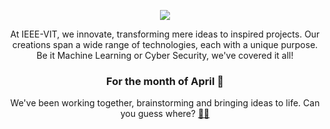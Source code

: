 

<p align="center">
  <img src="https://github.com/IEEE-VIT/.github/blob/Feb22/profile/IEEE%20Space.png">
</p>

<p align="center">
At IEEE-VIT, we innovate, transforming mere ideas to inspired projects. Our creations span a wide range of technologies, each with a unique purpose. Be it Machine Learning or Cyber Security, we've covered it all! 
</p>

<h3 align="center">
For the month of April 🍦
</h3>

<p align="center">
We've been working together, brainstorming and bringing ideas to life. Can you guess where? <a href="https://youtu.be/5Eqb_-j3FDA">🌌🧪</a>
</p>

